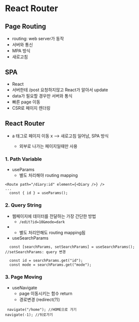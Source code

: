 # React Router

## Page Routing

- routing: web server가 동작
- 서버와 통신
- MPA 방식
- 새로고침

## SPA

- React
- 서버한테 /post 요청하지않고 React가 알아서 update
- data가 필요할 경우만 서버와 통식
- 빠른 page 이동
- CSR로 페이지 렌더링

## React Router

- a 태그로 페이지 이동 x --> 새로고침 일어남, SPA 방식

  - 외부로 나가는 페이지일때만 사용

### 1. Path Variable

- useParams
  - 별도 처리해야 routing mapping

```
<Route path="/diary:id" element={<Diary />} />
...
  const { id } = useParams();
```

### 2. Query String

- 웹페이지에 데이터를 전달하는 가장 간단한 방법
  - `/edit?id=10&mode=dark`
- - 별도 처리안해도 routing mapping됨
- useSearchParams

```
  const [searchParams, setSearchParams] = useSearchParams();  //setSearchParams: query 변경

  const id = searchParams.get("id");
  const mode = searchParams.get("mode");
```

### 3. Page Moving

- useNavigate
  - page 이동시키는 함수 return
  - 경로변경 (redirect(?))

```
 navigate("/home"); //HOME으로 가기
navigate(-1); //뒤로가기
```
